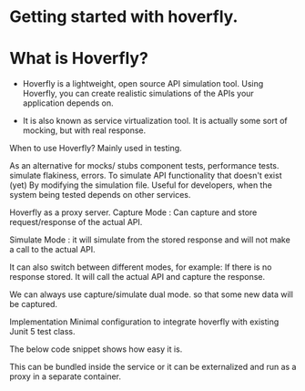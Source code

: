 # Getting started with hoverfly.

# What is Hoverfly?
- Hoverfly is a lightweight, open source API simulation tool. Using Hoverfly, you can create realistic simulations of the APIs your application depends on.

- It is also known as service virtualization tool. It is actually some sort of mocking, but with real response.

When to use Hoverfly?
Mainly used in testing.

As an alternative for mocks/ stubs
component tests, performance tests.
simulate flakiness, errors.
To simulate API functionality that doesn't exist (yet)
By modifying the simulation file.
Useful for developers, when the system being tested depends on other services. 

Hoverfly as a proxy server.
Capture Mode : Can capture and store request/response of the actual API.







Simulate Mode : it will simulate from the stored response and will not make a call to the actual API.







It can also switch between different modes, for example: If there is no response stored. It will call the actual API and capture the response.

We can always use capture/simulate dual mode. so that some new data will be captured.


Implementation
Minimal configuration to integrate hoverfly with existing Junit 5 test class.

The below code snippet shows how easy it is.





This can be bundled inside the service or it can be externalized and run as a proxy in a separate container.
